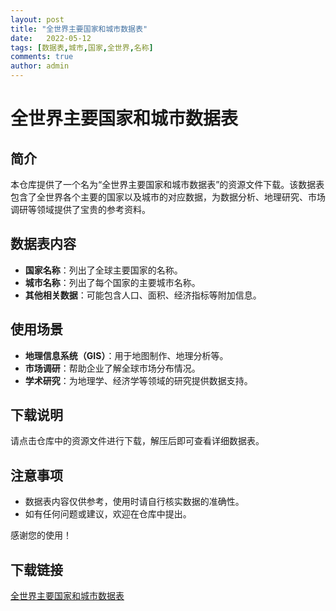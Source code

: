 ```yaml
---
layout: post
title: "全世界主要国家和城市数据表"
date:   2022-05-12
tags: [数据表,城市,国家,全世界,名称]
comments: true
author: admin
---
```

# 全世界主要国家和城市数据表

## 简介

本仓库提供了一个名为“全世界主要国家和城市数据表”的资源文件下载。该数据表包含了全世界各个主要的国家以及城市的对应数据，为数据分析、地理研究、市场调研等领域提供了宝贵的参考资料。

## 数据表内容

- **国家名称**：列出了全球主要国家的名称。
- **城市名称**：列出了每个国家的主要城市名称。
- **其他相关数据**：可能包含人口、面积、经济指标等附加信息。

## 使用场景

- **地理信息系统（GIS）**：用于地图制作、地理分析等。
- **市场调研**：帮助企业了解全球市场分布情况。
- **学术研究**：为地理学、经济学等领域的研究提供数据支持。

## 下载说明

请点击仓库中的资源文件进行下载，解压后即可查看详细数据表。

## 注意事项

- 数据表内容仅供参考，使用时请自行核实数据的准确性。
- 如有任何问题或建议，欢迎在仓库中提出。

感谢您的使用！

## 下载链接

[全世界主要国家和城市数据表](https://pan.quark.cn/s/9628bf2c05d9)